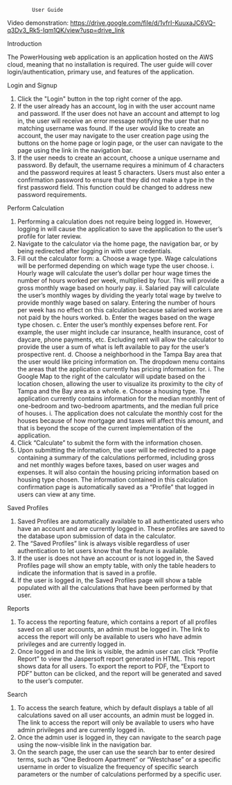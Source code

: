 			User Guide


Video demonstration: https://drive.google.com/file/d/1vfrI-KuuxaJC6VQ-q3Dv3_Rk5-Iqm1QK/view?usp=drive_link

Introduction

The PowerHousing web application is an application hosted on the AWS cloud, meaning that no installation is required. The user guide will cover login/authentication, primary use, and features of the application.

Login and Signup 
1.	Click the "Login" button in the top right corner of the app.
2.	If the user already has an account, log in with the user account name and password. If the user does not have an account and attempt to log in, the user will receive an error message notifying the user that no matching username was found. If the user would like to create an account, the user may navigate to the user creation page using the buttons on the home page or login page, or the user can navigate to the page using the link in the navigation bar.
3.	If the user needs to create an account, choose a unique username and password. By default, the username requires a minimum of 4 characters and the password requires at least 5 characters. Users must also enter a confirmation password to ensure that they did not make a type in the first password field. This function could be changed to address new password requirements. 
 

Perform Calculation
1.	Performing a calculation does not require being logged in. However, logging in will cause the application to save the application to the user’s profile for later review.
2.	Navigate to the calculator via the home page, the navigation bar, or by being redirected after logging in with user credentials.
3.	Fill out the calculator form:
  a.	Choose a wage type. Wage calculations will be performed depending on which wage type the user choose. 
    i.	Hourly wage will calculate the user’s dollar per hour wage times the number of hours worked per week, multiplied by four. This will provide a gross monthly wage based on hourly pay.
    ii.	Salaried pay will calculate the user’s monthly wages by dividing the yearly total wage by twelve to provide monthly wage based on salary. Entering the number of hours per week has no effect on this calculation because salaried workers are not paid by the hours worked.
  b.	Enter the wages based on the wage type chosen. 
  c.	Enter the user’s monthly expenses before rent. For example, the user might include car insurance, health insurance, cost of daycare, phone payments, etc. Excluding rent will allow the calculator to provide the user a sum of what is left available to pay for the user’s prospective rent. 
  d.	Choose a neighborhood in the Tampa Bay area that the user would like pricing information on. The dropdown menu contains the areas that the application currently has pricing information for. 
  i.	The Google Map to the right of the calculator will update based on the location chosen, allowing the user to visualize its proximity to the city of Tampa and the Bay area as a whole. 
  e.	Choose a housing type. The application currently contains information for the median monthly rent of one-bedroom and two-bedroom apartments, and the median full price of houses. 
  i.	The application does not calculate the monthly cost for the houses because of how mortgage and taxes will affect this amount, and that is beyond the scope of the current implementation of the application. 
4.	Click “Calculate” to submit the form with the information chosen. 
5.	Upon submitting the information, the user will be redirected to a page containing a summary of the calculations performed, including gross and net monthly wages before taxes, based on user wages and expenses. It will also contain the housing pricing information based on housing type chosen. The information contained in this calculation confirmation page is automatically saved as a “Profile” that logged in users can view at any time. 
 
Saved Profiles
1.	Saved Profiles are automatically available to all authenticated users who have an account and are currently logged in. These profiles are saved to the database upon submission of data in the calculator.
2.	The “Saved Profiles” link is always visible regardless of user authentication to let users know that the feature is available. 
3.	If the user is does not have an account or is not logged in, the Saved Profiles page will show an empty table, with only the table headers to indicate the information that is saved in a profile. 
4.	If the user is logged in, the Saved Profiles page will show a table populated with all the calculations that have been performed by that user. 
 
Reports
1.	To access the reporting feature, which contains a report of all profiles saved on all user accounts, an admin must be logged in. The link to access the report will only be available to users who have admin privileges and are currently logged in. 
2.	Once logged in and the link is visible, the admin user can click “Profile Report” to view the Jaspersoft report generated in HTML. This report shows data for all users. To export the report to PDF, the “Export to PDF” button can be clicked, and the report will be generated and saved to the user’s computer. 
 

Search
1.	To access the search feature, which by default displays a table of all calculations saved on all user accounts, an admin must be logged in. The link to access the report will only be available to users who have admin privileges and are currently logged in.
2.	Once the admin user is logged in, they can navigate to the search page using the now-visible link in the navigation bar. 
3.	On the search page, the user can use the search bar to enter desired terms, such as “One Bedroom Apartment” or “Westchase” or a specific username in order to visualize the frequency of specific search parameters or the number of calculations performed by a specific user. 
